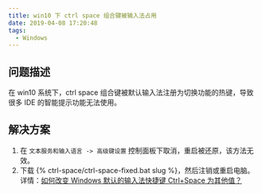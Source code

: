 ```yaml
---
title: win10 下 ctrl space 组合键被输入法占用
date: 2019-04-08 17:20:48
tags:
  - Windows
---
```


## 问题描述

在 win10 系统下，ctrl space 组合键被默认输入法注册为切换功能的热键，导致很多 IDE 的智能提示功能无法使用。

## 解决方案

1. 在 `文本服务和输入语言 -> 高级键设置` 控制面板下取消，重启被还原，该方法无效。
2. 下载 {% ctrl-space/ctrl-space-fixed.bat slug %}，然后注销或重启电脑。详情：[如何改变 Windows 默认的输入法快捷键 Ctrl+Space 为其他值？](https://www.zhihu.com/question/22288432)
